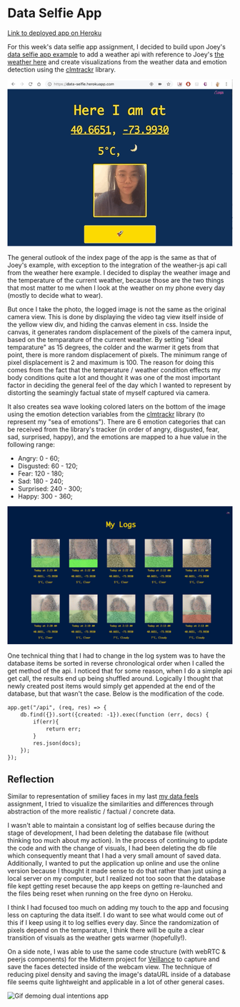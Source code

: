 # Data Selfie App

[Link to deployed app on Heroku](https://data-selfie.herokuapp.com/)

For this week's data selfie app assignment, I decided to build upon Joey's [data selfie app example](https://github.com/joeyklee/data-selfie-app) to add a weather api with reference to Joey's [the weather here](https://github.com/joeyklee/the-weather-here) and create visualizations from the weather data and emotion detection using the [clmtrackr](https://github.com/auduno/clmtrackr) library.

![Gif demoing data selfie app](img/data-selfie-demo.gif)

The general outlook of the index page of the app is the same as that of Joey's example, with exception to the integration of the weather-js api call from the weather here example. I decided to display the weather image and the temperature of the current weather, because those are the two things that most matter to me when I look at the weather on my phone every day (mostly to decide what to wear). 

But once I take the photo, the logged image is not the same as the original camera view. This is done by displaying the video tag view itself inside of the yellow view div, and hiding the canvas element in css. Inside the canvas, it generates random displacement of the pixels of the camera input, based on the temparature of the current weather. By setting "ideal temparature" as 15 degrees, the colder and the warmer it gets from that point, there is more random displacement of pixels. The minimum range of pixel displacement is 2 and maximum is 100. The reason for doing this comes from the fact that the temperature / weather condition effects my body conditions quite a lot and thought it was one of the most important factor in deciding the general feel of the day which I wanted to represent by distorting the seamingly factual state of myself captured via camera.

It also creates sea wave looking colored laters on the bottom of the image using the emotion detection variables from the [clmtrackr](https://github.com/auduno/clmtrackr) library (to represent my "sea of emotions"). There are 6 emotion categories that can be received from the library's tracker (in order of angry, disgusted, fear, sad, surprised, happy), and the emotions are mapped to a hue value in the following range:

* Angry: 0 - 60;
* Disgusted: 60 - 120;
* Fear: 120 - 180;
* Sad: 180 - 240;
* Surprised: 240 - 300;
* Happy: 300 - 360;

![Image of log view of data selfie app](img/data-selfie-logs.jpg)

One technical thing that I had to change in the log system was to have the database items be sorted in reverse chronological order when I called the get method of the api. I noticed that for some reason, when I do a simple api get call, the results end up being shuffled around. Logically I thought that newly created post items would simply get appended at the end of the database, but that wasn't the case. Below is the modification of the code.

```
app.get("/api", (req, res) => {
    db.find({}).sort({created: -1}).exec(function (err, docs) {
        if(err){
            return err;
        }
        res.json(docs);
    });
});

```

## Reflection

Similar to representation of smiliey faces in my last [my data feels](https://github.com/js6450/quantifiedHumanists/blob/master/assignments/week3/my-data-feels.md) assignment, I tried to visualize the similarities and differences through abstraction of the more realistic / factual / concrete data. 

I wasn't able to maintain a consistant log of selfies because during the stage of development, I had been deleting the database file (without thinking too much about my action). In the process of continuing to update the code and with the change of visuals, I had been deleting the db file which consequently meant that I had a very small amount of saved data. Additionally, I wanted to put the application up online and use the online version because I thought it made sense to do that rather than just using a local server on my computer, but I realized not too soon that the database file kept getting reset because the app keeps on getting re-launched and the files being reset when running on the free dyno on Heroku.

I think I had focused too much on adding my touch to the app and focusing less on capturing the data itself. I do want to see what would come out of this if I keep using it to log selfies every day. Since the randomization of pixels depend on the temparature, I think there will be quite a clear transition of visuals as the weather gets warmer (hopefully!). 

On a side note, I was able to use the same code structure (with webRTC & peerjs components) for the Midterm project for [Veillance](https://itp.nyu.edu/classes/v-sp2019/) to capture and save the faces detected inside of the webcam view. The technique of reducing pixel density and saving the image's dataURL inside of a database file seems quite lightweight and applicable in a lot of other general cases.

![Gif demoing dual intentions app](img/dual-intentions-demo.gif)
